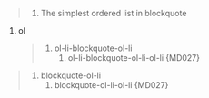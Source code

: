 > 1. The simplest ordered list in blockquote

1. ol

   > 1. ol-li-blockquote-ol-li
   >    1. ol-li-blockquote-ol-li-ol-li {MD027}

> 1. blockquote-ol-li
>    1. blockquote-ol-li-ol-li {MD027}
